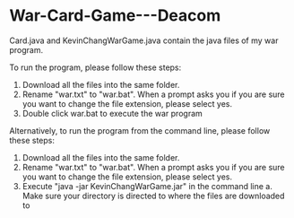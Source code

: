 # War-Card-Game---Deacom
Card.java and KevinChangWarGame.java contain the java files of my war program. 

To run the program, please follow these steps:
  1. Download all the files into the same folder. 
  2. Rename "war.txt" to "war.bat". When a prompt asks you if you are sure you want to change the file extension, please select yes.
  3. Double click war.bat to execute the war program

Alternatively, to run the program from the command line, please follow these steps:
  1. Download all the files into the same folder. 
  2. Rename "war.txt" to "war.bat". When a prompt asks you if you are sure you want to change the file extension, please select yes.
  3. Execute "java -jar KevinChangWarGame.jar" in the command line
    a. Make sure your directory is directed to where the files are downloaded to
